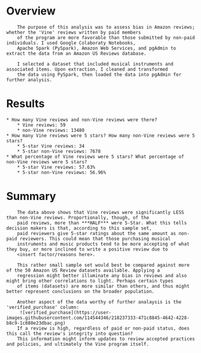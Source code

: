 # Overview 
        The purpose of this analysis was to assess bias in Amazon reviews; whether the 'Vine' reviews written by paid members 
        of the program are more favorable than those submitted by non-paid individuals. I used Google Colaboraty Notebooks, 
        Apache Spark (PySpark), Amazon Web Services, and pgAdmin to extract the data from an Amazon US Reviews database.
        
        I selected a dataset that included musical instruments and associated items. Upon extraction, I cleaned and transformed 
        the data using PySpark, then loaded the data into pgAdmin for further analysis.

# Results 
    * How many Vine reviews and non-Vine reviews were there?
        * Vine reviews: 59
        * non-Vine reviews: 13480    
    * How many Vine reviews were 5 stars? How many non-Vine reviews were 5 stars?
        * 5-star Vine reviews: 34
        * 5-star non-Vine reviews: 7678
    * What percentage of Vine reviews were 5 stars? What percentage of non-Vine reviews were 5 stars?
        * 5-star Vine reviews: 57.63%
        * 5-star non-Vine reviews: 56.96%


# Summary

        The data above shows that Vine reviews were significantly LESS than non-Vine reviews. Proportionally, though, of the 
        paid reviews, more than ***HALF*** were 5-Star. What this tells decision makers is that, according to this sample set, 
        paid reviewers give 5-star ratings about the same amount as non-paid reviewers. This could mean that those purchasing musical 
        instruments and music products tend to be more accepting of what they buy, or more inclined to write a positive review due to 
        <insert factor/reasons here>.
             
        This rather small sample set would best be compared against more of the 50 Amazon US Review datasets available. Applying a 
        regression might better illuminate any bias in reviews and also might bring other correlations to light. Perhaps certain types 
        of items (datasets) are more similar than others, and thus might better represent conclusions on the broader population.
        
        Another aspect of the data worthy of further analaysis is the 'verified_purchase' column:
         ![verified_purchase](https://user-images.githubusercontent.com/114544346/218237333-471c8845-4642-4228-b8c9-1c880e23dbac.png)
        If a review is high, regardless of paid or non-paid status, does this call the review's integrity into question? 
        This information might inform updates to review accepted practices and policies, and ultimately the Vine program itself.

